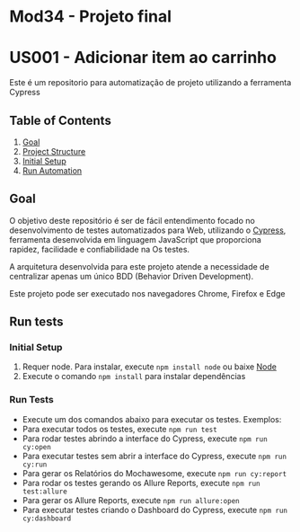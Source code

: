 # Mod34 - Projeto final

# US001 - Adicionar item ao carrinho

Este é um repositorio para automatização de projeto utilizando a ferramenta Cypress

## Table of Contents

1. [Goal](#goal)
2. [Project Structure](#project-structure)
3. [Initial Setup](#initial-setup)
4. [Run Automation](#run-automation)

## Goal

O objetivo deste repositório é ser de fácil entendimento focado no desenvolvimento de testes automatizados para Web, utilizando o [Cypress](https://www.cypress.io/), ferramenta desenvolvida em linguagem JavaScript que proporciona rapidez, facilidade e confiabilidade na Os testes.

A arquitetura desenvolvida para este projeto atende a necessidade de centralizar apenas um único BDD (Behavior Driven Development).

Este projeto pode ser executado nos navegadores Chrome, Firefox e Edge

## Run tests

### Initial Setup

1. Requer node. Para instalar, execute `npm install node` ou baixe [Node](https://nodejs.org/en/download/)
2. Execute o comando `npm install` para instalar dependências

### Run Tests

- Execute um dos comandos abaixo para executar os testes.
  Exemplos:
- Para executar todos os testes, execute `npm run test`
- Para rodar testes abrindo a interface do Cypress, execute `npm run cy:open`
- Para executar testes sem abrir a interface do Cypress, execute `npm run cy:run`
- Para gerar os Relatórios do Mochawesome, execute `npm run cy:report`
- Para rodar os testes gerando os Allure Reports, execute `npm run test:allure`
- Para gerar os Allure Reports, execute `npm run allure:open`
- Para executar testes criando o Dashboard do Cypress, execute `npm run cy:dashboard`
<p>

